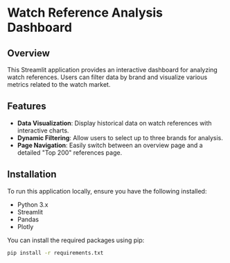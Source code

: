 # Watch Reference Analysis Dashboard

## Overview
This Streamlit application provides an interactive dashboard for analyzing watch references. Users can filter data by brand and visualize various metrics related to the watch market.

## Features  
- **Data Visualization**: Display historical data on watch references with interactive charts.
- **Dynamic Filtering**: Allow users to select up to three brands for analysis.
- **Page Navigation**: Easily switch between an overview page and a detailed "Top 200" references page.

## Installation
To run this application locally, ensure you have the following installed:

- Python 3.x
- Streamlit
- Pandas
- Plotly

You can install the required packages using pip:

```bash
pip install -r requirements.txt


